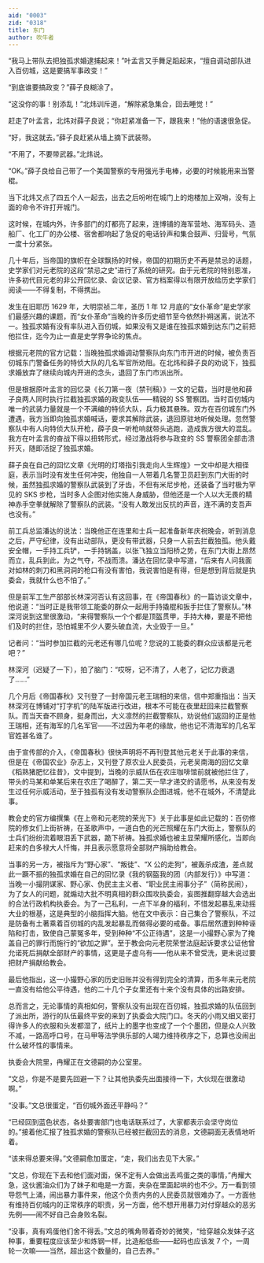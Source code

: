 ```yaml
---
aid: "0003"
zid: "0318"
title: 东门
author: 吹牛者
---
```


“我马上带队去把独孤求婚逮捕起来！”叶孟言又手舞足蹈起来，“擅自调动部队进入百仞城，这是要搞军事政变！”

“到底谁要搞政变？”薛子良糊涂了。

“这没你的事！别添乱！”北炜训斥道，“解除紧急集合，回去睡觉！”

赶走了叶孟言，北炜对薛子良说；“你赶紧准备一下，跟我来！”他的语速很急促。

“好，我这就去。”薛子良赶紧从墙上摘下武装带。

“不用了，不要带武器。”北炜说。

“OK。”薛子良给自己带了一个美国警察的专用强光手电棒，必要的时候能用来当警棍。

当下北炜又点了四五个人一起去，出去之后吩咐在城门上的炮楼加上双哨，没有上面的命令不许打开城门。

这时候，在城内外，许多部门的灯都亮了起来，连博铺的海军营地、海军码头、造船厂、化工厂的办公楼、宿舍都响起了急促的电话铃声和集合鼓声、归营号，气氛一度十分紧张。

几十年后，当帝国的旗帜在全球飘扬的时候，帝国的初期历史不再是禁忌的话题，史学家们对元老院的这段“禁忌之史”进行了系统的研究。由于元老院的特别恩准，许多初代目元老的非公开回忆录、会议记录、官方档案得以有限开放给历史学家们阅读——不得复制，不得携出。

发生在旧耶历 1629 年，大明崇祯二年，圣历 1 年 12 月底的“女仆革命”是史学家们最感兴趣的课题，而“女仆革命”当晚的许多历史细节至今依然扑朔迷离，说法不一。独孤求婚有没有率队进入百仞城，如果没有又是谁在独孤求婚到达东门之前把他拦住，迄今为止一直是史学界争论的焦点。

根据元老院的官方记载：当晚独孤求婚调动警察队向东门市开进的时候，被负责百仞城东门警备任务的特侦大队的几名军官所劝阻。在北炜和薛子良的劝说下，独孤求婚放弃了继续向城内开进的念头，退回了东门市派出所。

但是根据原叶孟言的回忆录《长刀第一夜（禁刊稿）》一文的记载，当时是他和薛子良两人同时执行拦截独孤求婚的政变队伍——精锐的 SS 警察团。当时百仞城内唯一的武装力量就是一个不满编的特侦大队，兵力极其悬殊。双方在百仞城东门外遭遇，我方当即向独孤求婚喊话，要求其解除武装，退回原驻地听候处理。忽然警察队中有人向特侦大队开枪，薛子良一听枪响就带头逃跑，造成我方很大的混乱。我方在叶孟言的奋战下得以扭转形式，经过激战将参与政变的 SS 警察团全部击溃歼灭，随即活捉了独孤求婚。

薛子良在自己的回忆文章《光明的灯塔指引我走向人生辉煌》一文中却是大相径庭，表示当时没有发生任何冲突，他独自一人带着几名警卫员赶到东门大街的时候，虽然独孤求婚的警察队武装到了牙齿，不但有米尼步枪，还装备了当时极为罕见的 SKS 步枪，当时多人企图对他实施人身威胁，但他还是一个人以大无畏的精神赤手空拳就解除了警察队的武装。“没有人敢发出反抗的声音，连不满的支吾声也没有。”

前工兵总监潘达的说法：当晚他正在连里和士兵一起准备新年庆祝晚会，听到消息之后，严守纪律，没有出动部队，更没有带武器，只身一人前去拦截独孤。他头戴安全帽，一手持工兵铲，一手持锅盖，以张飞独立当阳桥之势，在东门大街上昂然而立，乱兵到此，为之气夺，不战而溃。潘达在回忆录中写道，“后来有人问我面对如林的刺刀和黑洞洞的枪口有没有害怕，我说害怕是有得，但是想到背后就是执委会，我就什么也不怕了。”

但是前军工生产部部长林深河否认有这回事，在《帝国春秋》的一篇访谈文章中，他说道：“当时正是我带领工能委的群众一起用手持撬棍和扳手拦住了警察队。”林深河说到这里很激动，“来得警察队一个个都是顶盔贯甲，手持大棒，要是不把他们及时的拦住，恐怕城里不少人要头破血流，大业毁于一旦。”

记者问：“当时参加拦截的元老还有哪几位呢？您说的工能委的群众应该都是元老吧？”

林深河（迟疑了一下），拍了脑门：“哎呀，记不清了，人老了，记忆力衰退了……”

几个月后《帝国春秋》又刊登了一封帝国元老王瑞相的来信，信中郑重指出：当天林深河在博铺对“打字机”的陆军版进行改进，根本不可能在夜里赶回来拦截警察队。而当天奋不顾身，挺身而出，大义凛然的拦截警察队，劝说他们返回的正是他王瑞相，还有海军的几名军官——不过因为年老的缘故，他也记不清海军的几名军官姓甚名谁了。

由于宣传部的介入，《帝国春秋》很快声明将不再刊登其他元老关于此事的来信，但是在《帝国农业》杂志上，又刊登了原农业人民委员，元老吴南海的回忆文章《稻熟猪肥忆往昔》，文中提到，当晚的示威队伍在农庄咖啡馆前就被他拦住了，带头的马某和单某后来在农庄了喝醉了，第二天一早才递交的请愿书，从来没有发生过任何示威活动，至于独孤有没有发动警察队企图进城，他不在城外，不清楚此事。

教会史的官方编撰集《在上帝和元老院的荣光下》关于此事是如此记载的：百仞修院的修女们上街祈祷，在圣歌声中，一道白色的光芒照耀在东门大街上，警察队的士兵们纷纷流着眼泪丢下武器，跪下祈祷。独孤求婚也被主显荣耀所感化，当即向赶来的白多禄大人忏悔，并且表示愿意将全部财产捐助给教会。

当事的另一方，被指斥为“野心家”、“叛徒”、“X 公的走狗”，被轰杀成渣，差点就此一蹶不振的独孤求婚在自己的回忆录《我的钢盔我的团（内部发行）》中写道：当晚一小撮阴谋家、野心家、伪民主主义者、“职业民主闹事分子”（简称民闹），为了女人的问题，就煽动大批不明真相的群众围攻执委会，妄图推翻穿越大会选出的合法行政机构执委会。为了一己私利，一点下半身的福利，不惜发起暴乱来动摇大业的根基，这是典型的小脑指挥大脑。他在文中表示：自己集合了警察队，不过是防备有土著乘着百仞城的内乱发起暴乱而做得必要的戒备。事后居然遭到种种诬陷和打击，致使自己蒙冤多年，受到种种“不公正待遇”，这是一小撮野心家为了掩盖自己的罪行而施行的“欲加之罪”。至于教会向元老院荣誉法庭起诉要求公证他曾允诺死后捐献全部财产的事情，这更是子虚乌有——他从来不曾受洗，更未说过要把财产捐献给教会。

最后他指出，这一小撮野心家的历史旧账并没有得到完全的清算，而多年来元老院一直没有给他公平待遇，他的二十几个子女里还有十来个没有具体的出路安排。

总而言之，无论事情的真相如何，警察队没有出现在百仞城，独孤求婚的队伍回到了派出所，游行的队伍最终平安的来到了执委会大院门口。冬天的小雨又细又密打得许多人的衣服和头发都湿了，纸片上的墨字也变成了一个个墨团，但是众人兴致不减，一路高呼口号，在马甲等法学俱乐部的人竭力维持秩序之下，总算也没闹出什么破坏性的事情来。

执委会大院里，冉耀正在文德嗣的办公室里。

“文总，你是不是要先回避一下？让其他执委先出面接待一下，大伙现在很激动啊。”

“没事。”文总很蛋定，“百仞城外面还平静吗？”

“已经回到蓝色状态，各处要害部门也电话联系过了，大家都表示会坚守岗位的。”接着他汇报了独孤求婚的警察队已经被拦截回去的消息，文德嗣面无表情地听着。

“该来得总要来得。”文德嗣愈加蛋定，“走，我们出去见下大家。”

“文总，你现在下去和他们面对面，保不定有人会做出丢鸡蛋之类的事情，”冉耀大急，这伙酱油众们为了妹子和电是一方面，夹杂在里面起哄的也不少。万一看到领导怨气上涌，闹出暴力事件来，他这个负责内务的人民委员就很难办了。一方面他有维持百仞城内的正常秩序的职责，另一方面，他不想开用暴力对付穿越众的恶劣先例——闹不好自己会身败名裂。

“没事，真有鸡蛋他们舍不得丢。”文总的嘴角带着奇妙的微笑，“给穿越众发妹子这种事，重要程度应该至少和炼钢一样，比造船低些——起码也应该发 7 个，一周轮一次嘛——当然，超出这个数量的，自己去养。”
